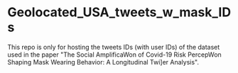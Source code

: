 # Geolocated_USA_tweets_w_mask_IDs
This repo is only for hosting the tweets IDs (with user IDs) of the dataset used in the paper "The Social AmplificaWon of Covid-19 Risk PercepWon Shaping Mask Wearing Behavior: A Longitudinal Twi]er Analysis".
